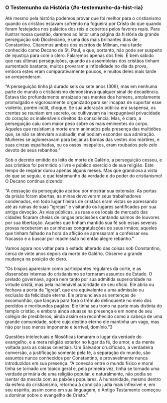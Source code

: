 ### O Testemunho da História {#o-testemunho-da-hist-ria}

Até mesmo pela história podemos provar que foi melhor para o cristianismo quando os cristãos estavam sofrendo na fogueira por Cristo do que quando foram festejados nos palácios dos reis e cobertos pelos favores reais. Para ilustrar nossa questão, daremos ao leitor uma página da história da grande perseguição sob Diocleciano, e uma dos mais brilhantes dias de Constantino. Citaremos ambos dos escritos de Milman, mais tarde conhecido como Decano de St. Paul, e que, portanto, não pode ser suspeito de injustiça para com o clero. Falaremos apenas dos fiéis. É bem sabido que nas últimas perseguições, quando as assembleias dos cristãos tinham aumentado bastante, muitos provaram a infidelidade no dia da prova, embora estes eram comparativamente poucos, e muitos deles mais tarde se arrependeram.

“A perseguição tinha já durado seis ou sete anos (309), mas em nenhuma parte do mundo o cristianismo demonstrava qualquer sinal de decadência. Estava tão profundamente enraizado nas mentes dos homens, amplamente promulgado e vigorosamente organizado para ser incapaz de suportar esse violento, porém inútil, choque. Se sua adoração pública era suspensa, os crentes se reuniam em secreto, ou cultivavam na inexpugnável privacidade do coração os inalienáveis direitos da consciência. Mas, é claro, a perseguição caiu com maior peso sobre os mais eminentes do corpo. Aqueles que resistiam à morte eram animados pela presença das multidões que, se não se atreviam a aplaudir, mal podiam esconder sua admiração. Mulheres se aglomeravam para beijar as bordas das vestes dos mártires, e suas cinzas espalhadas, ou os ossos insepultos, eram roubados pelo zelo devoto de seus rebanhos.”

Sob o decreto emitido do leito de morte de Galério, a perseguição cessou, e aos cristãos foi permitido o livre e público exercício de sua religião. Este tempo de respirar durou apenas alguns meses. Mas que grandiosa a vista do que se seguiu, e que testemunho da verdade e do poder do cristianismo! O Decano continua dizendo:

“A cessação da perseguição acabou por mostrar sua extensão. As portas da prisão foram abertas, as minas devolveram seus trabalhadores condenados, em todo lugar fileiras de cristãos eram vistas se apressando até as ruínas de suas ”igrejas“ e visitando os lugares santificados por sua antiga devoção. As vias públicas, as ruas e os locais de mercado das cidades ficaram cheias de longas procissões cantando salmos de louvores por sua libertação. Aqueles que tinham mantido sua fé sob essas severas provas receberam as carinhosas congratulações de seus irmãos; aqueles que tinham falhado na hora da aflição se apressaram a confessar seu fracasso e a buscar por readmissão no então alegre rebanho.”

Vamos agora nos voltar para o estado alterado das coisas sob Constantino, cerca de vinte anos depois da morte de Galério. Observe a grande mudança na posição do clero.

“Os bispos apareciam como participantes regulares da corte, e as dissensões internas do cristianismo se tornaram assuntos de Estado. O prelado governava, agora nem tanto por sua admitida superioridade na virtude cristã, mas pela inalienável autoridade de seu ofício. Ele abria ou fechava a porta da ”igreja“, que era equivalente a uma admissão ou exclusão da felicidade eterna. Ele pronunciava as sentenças de excomunhão, que lançava para fora o trêmulo delinquente no meio dos perdidos e moribundos pagãos. Ele tinha seu trono na parte mais distinta do templo cristão, e embora ainda atuasse na presença e em nome de seu colégio de presbíteros, ainda assim era reconhecido como a cabeça de uma grande comunidade, sobre cujo destino eterno ele mantinha um vago, mas não por isso menos imponente e terrível, domínio.”3

Questões intelectuais e filosóficas tomaram o lugar da verdade do evangelho, e a mera religião exterior no lugar da fé, do amor, e da mente voltada para as coisas celestiais. Um Salvador crucificado, a verdadeira conversão, a justificação somente pela fé, a separação do mundo, são assuntos nunca conhecidos por Constantino, e provavelmente nunca introduzidos em sua presença. “A conexão entre o mundo físico e moral tinha se tornado um tópico geral e, pela primeira vez, tinha se tornado uma verdade primária de uma religião popular, e naturalmente, não podia se isentar da mescla com as paixões populares. A humanidade, mesmo dentro da esfera do cristianismo, retornou à condição judia mais inflexível e, em seu espírito, assim como em sua linguagem, o Antigo Testamento começou a dominar sobre o evangelho de Cristo.”